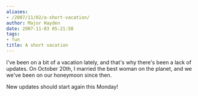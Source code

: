 ```yaml
---
aliases:
- /2007/11/02/a-short-vacation/
author: Major Hayden
date: 2007-11-03 05:21:58
tags:
- fun
title: A short vacation
---
```


I've been on a bit of a vacation lately, and that's why there's been a lack of updates. On October 20th, I married the best woman on the planet, and we we've been on our honeymoon since then.

New updates should start again this Monday!